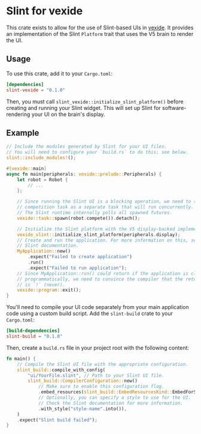 # Slint for vexide

This crate exists to allow for the use of Slint-based UIs in [vexide]. It
provides an implementation of the Slint `Platform` trait that uses the V5 brain
to render the UI.

[vexide]: https://vexide.dev

## Usage

To use this crate, add it to your `Cargo.toml`:

```toml
[dependencies]
slint-vexide = "0.1.0"
```

Then, you must call `slint_vexide::initialize_slint_platform()` before creating
and running your Slint widget. This will set up Slint for software-rendering
your UI on the brain's display.

## Example

```rust
// Include the modules generated by Slint for your UI files.
// You will need to configure your `build.rs` to do this; see below.
slint::include_modules!();

#[vexide::main]
async fn main(peripherals: vexide::prelude::Peripherals) {
    let robot = Robot {
        // ...
    };

    // Since running the Slint UI is a blocking operation, we need to spawn the
    // competition task as a separate task that will run concurrently.
    // The Slint runtime internally polls all spawned futures.
    vexide::task::spawn(robot.compete()).detach();

    // Initialize the Slint platform with the V5 display-backed implementation.
    vexide_slint::initialize_slint_platform(peripherals.display);
    // Create and run the application. For more information on this, see the
    // Slint documentation.
    MyApplication::new()
        .expect("Failed to create application")
        .run()
        .expect("Failed to run application");
    // Since MyApplication::run() could return if the application is closed
    // programmatically, we need to convince the compiler that the return type
    // is `!` (never).
    vexide::program::exit();
}
```

You'll need to compile your UI code separately from your main application code
using a custom build script. Add the `slint-build` crate to your `Cargo.toml`:

```toml
[build-dependencies]
slint-build = "0.1.0"
```

Then, create a `build.rs` file in your project root with the following content:

```rust
fn main() {
    // Compile the Slint UI file with the appropriate configuration.
    slint_build::compile_with_config(
        "ui/YourFile.slint", // Path to your Slint UI file.
        slint_build::CompilerConfiguration::new()
            // Make sure to enable this configuration flag.
            .embed_resources(slint_build::EmbedResourcesKind::EmbedForSoftwareRenderer)
            // Optionally, you can specify a style to use for the UI.
            // Check the Slint documentation for more information.
            .with_style("style-name".into()),
    )
    .expect("Slint build failed");
}
```
